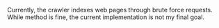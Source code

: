 Currently, the crawler indexes web pages through brute force requests.
While method is fine, the current implementation is not my final goal.